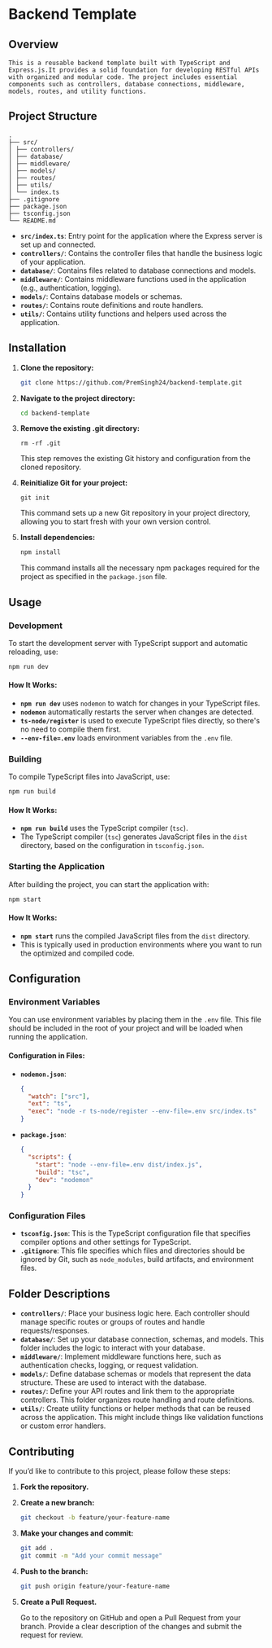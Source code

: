 # Backend Template

## Overview

```
This is a reusable backend template built with TypeScript and Express.js.It provides a solid foundation for developing RESTful APIs with organized and modular code. The project includes essential components such as controllers, database connections, middleware, models, routes, and utility functions.
```

## Project Structure

```
.
├── src/
│ ├── controllers/
│ ├── database/
│ ├── middleware/
│ ├── models/
│ ├── routes/
│ ├── utils/
│ └── index.ts
├── .gitignore
├── package.json
├── tsconfig.json
└── README.md

```

- **`src/index.ts`**: Entry point for the application where the Express server is set up and connected.
- **`controllers/`**: Contains the controller files that handle the business logic of your application.
- **`database/`**: Contains files related to database connections and models.
- **`middleware/`**: Contains middleware functions used in the application (e.g., authentication, logging).
- **`models/`**: Contains database models or schemas.
- **`routes/`**: Contains route definitions and route handlers.
- **`utils/`**: Contains utility functions and helpers used across the application.

## Installation

1. **Clone the repository:**

   ```bash
   git clone https://github.com/PremSingh24/backend-template.git
   ```

2. **Navigate to the project directory:**

   ```bash
   cd backend-template
   ```

3. **Remove the existing .git directory:**

   ```base
   rm -rf .git
   ```

   This step removes the existing Git history and configuration from the cloned repository.

4. **Reinitialize Git for your project:**

   ```base
   git init
   ```

   This command sets up a new Git repository in your project directory, allowing you to start fresh with your own version control.

5. **Install dependencies:**

   ```bash
   npm install
   ```

   This command installs all the necessary npm packages required for the project as specified in the `package.json` file.

## Usage

### Development

To start the development server with TypeScript support and automatic reloading, use:

```bash
npm run dev
```

#### How It Works:

- **`npm run dev`** uses `nodemon` to watch for changes in your TypeScript files.
- **`nodemon`** automatically restarts the server when changes are detected.
- **`ts-node/register`** is used to execute TypeScript files directly, so there's no need to compile them first.
- **`--env-file=.env`** loads environment variables from the `.env` file.

### Building

To compile TypeScript files into JavaScript, use:

```bash
npm run build
```

#### How It Works:

- **`npm run build`** uses the TypeScript compiler (`tsc`).
- The TypeScript compiler (`tsc`) generates JavaScript files in the `dist` directory, based on the configuration in `tsconfig.json`.

### Starting the Application

After building the project, you can start the application with:

```bash
npm start
```

#### How It Works:

- **`npm start`** runs the compiled JavaScript files from the `dist` directory.
- This is typically used in production environments where you want to run the optimized and compiled code.

## Configuration

### Environment Variables

You can use environment variables by placing them in the `.env` file. This file should be included in the root of your project and will be loaded when running the application.

#### Configuration in Files:

- **`nodemon.json`**:

  ```json
  {
    "watch": ["src"],
    "ext": "ts",
    "exec": "node -r ts-node/register --env-file=.env src/index.ts"
  }
  ```

- **`package.json`**:
  ```json
  {
    "scripts": {
      "start": "node --env-file=.env dist/index.js",
      "build": "tsc",
      "dev": "nodemon"
    }
  }
  ```

### Configuration Files

- **`tsconfig.json`**: This is the TypeScript configuration file that specifies compiler options and other settings for TypeScript.
- **`.gitignore`**: This file specifies which files and directories should be ignored by Git, such as `node_modules`, build artifacts, and environment files.

## Folder Descriptions

- **`controllers/`**: Place your business logic here. Each controller should manage specific routes or groups of routes and handle requests/responses.
- **`database/`**: Set up your database connection, schemas, and models. This folder includes the logic to interact with your database.
- **`middleware/`**: Implement middleware functions here, such as authentication checks, logging, or request validation.
- **`models/`**: Define database schemas or models that represent the data structure. These are used to interact with the database.
- **`routes/`**: Define your API routes and link them to the appropriate controllers. This folder organizes route handling and route definitions.
- **`utils/`**: Create utility functions or helper methods that can be reused across the application. This might include things like validation functions or custom error handlers.

## Contributing

If you’d like to contribute to this project, please follow these steps:

1. **Fork the repository.**
2. **Create a new branch:**

   ```bash
   git checkout -b feature/your-feature-name
   ```

3. **Make your changes and commit:**

   ```bash
   git add .
   git commit -m "Add your commit message"
   ```

4. **Push to the branch:**

   ```bash
   git push origin feature/your-feature-name
   ```

5. **Create a Pull Request.**

   Go to the repository on GitHub and open a Pull Request from your branch. Provide a clear description of the changes and submit the request for review.

